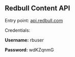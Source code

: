 ## Redbull Content API

Entry point: [api.redbull.com](api.redbull.com)

Credentials:
 
__Username:__ rbuser

__Password:__ wdKZqnmG